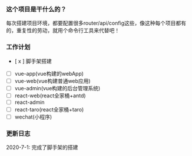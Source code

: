 ### 这个项目是干什么的？
每次搭建项目环境，都要配置很多router/api/config这些，像这种每个项目都有的，重复性的劳动，就用个命令行工具来代替吧！

### 工作计划

- [ x ] 脚手架搭建
- [ ] vue-app(vue构建的webApp)
- [ ] vue-web(vue构建普通web应用)
- [ ] vue-admin(vue构建的后台管理系统)
- [ ] react-web(react全家桶+antd)
- [ ] react-admin
- [ ] react-taro(react全家桶+taro)
- [ ] wechat(小程序)

### 更新日志
2020-7-1: 完成了脚手架的搭建